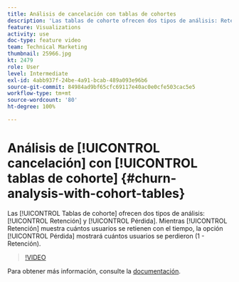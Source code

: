 ```yaml
---
title: Análisis de cancelación con tablas de cohortes
description: 'Las tablas de cohorte ofrecen dos tipos de análisis: Retención y Pérdida. Mientras Retención muestra cuántos usuarios se retienen con el tiempo, la opción Pérdida mostrará cuántos usuarios se perdieron (1 - Retención).'
feature: Visualizations
activity: use
doc-type: feature video
team: Technical Marketing
thumbnail: 25966.jpg
kt: 2479
role: User
level: Intermediate
exl-id: 4abb937f-24be-4a91-bcab-489a093e96b6
source-git-commit: 84984ad9bf65cfc69117e40ac0e0cfe503cac5e5
workflow-type: tm+mt
source-wordcount: '80'
ht-degree: 100%

---
```


# Análisis de [!UICONTROL cancelación] con [!UICONTROL tablas de cohorte] {#churn-analysis-with-cohort-tables}

Las [!UICONTROL Tablas de cohorte] ofrecen dos tipos de análisis: [!UICONTROL Retención] y [!UICONTROL Pérdida]. Mientras [!UICONTROL Retención] muestra cuántos usuarios se retienen con el tiempo, la opción [!UICONTROL Pérdida] mostrará cuántos usuarios se perdieron (1 - Retención).

>[!VIDEO](https://video.tv.adobe.com/v/3430157/?quality=12&learn=on&captions=spa)

Para obtener más información, consulte la [documentación](https://experienceleague.adobe.com/docs/analytics/analyze/analysis-workspace/visualizations/cohort-table/cohort-analysis.html?lang=es).
